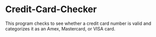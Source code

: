 # Credit-Card-Checker
This program checks to see whether a credit card number is valid and categorizes it as an Amex, Mastercard, or VISA card.
